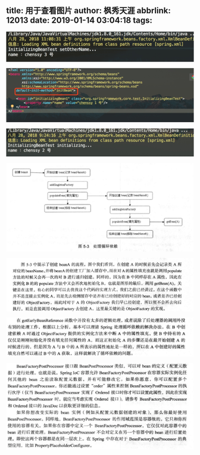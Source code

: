 title: 用于查看图片
author: 枫秀天涯
abbrlink: 12013
date: 2019-01-14 03:04:18
tags:
---
![upload successful](/images/pasted-20.png)


![upload successful](/images/pasted-21.png)

![upload successful](/images/pasted-22.png)

![upload successful](/images/pasted-23.png)

![upload successful](/images/pasted-24.png)

![upload successful](/images/pasted-25.png)

![upload successful](/images/pasted-26.png)
